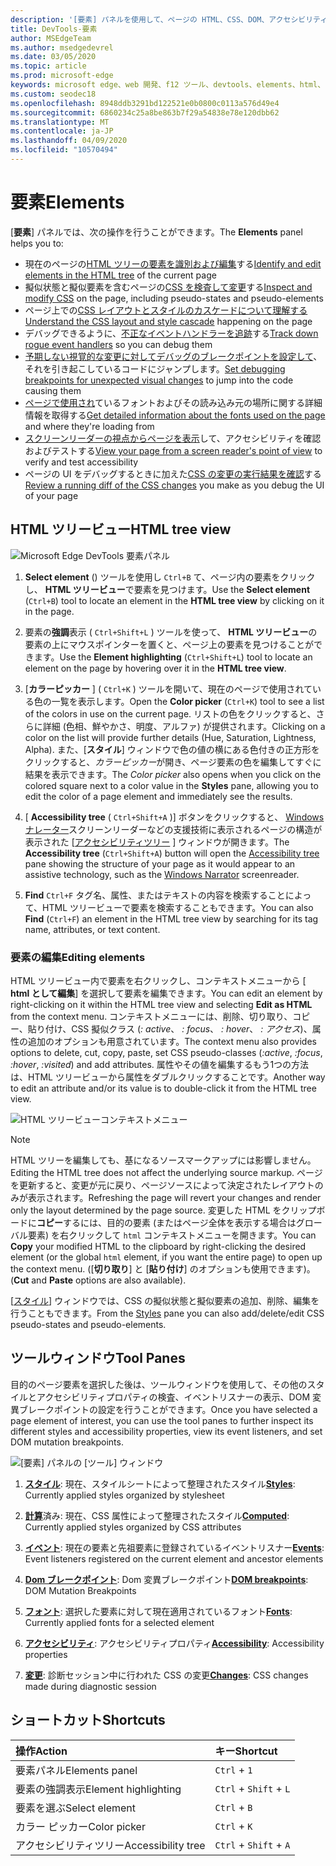 ```yaml
---
description: '[要素] パネルを使用して、ページの HTML、CSS、DOM、アクセシビリティを検査します。'
title: DevTools-要素
author: MSEdgeTeam
ms.author: msedgedevrel
ms.date: 03/05/2020
ms.topic: article
ms.prod: microsoft-edge
keywords: microsoft edge、web 開発、f12 ツール、devtools、elements、html、css、dom ブレークポイント、イベント、アクセシビリティ
ms.custom: seodec18
ms.openlocfilehash: 8948ddb3291bd122521e0b0800c0113a576d49e4
ms.sourcegitcommit: 6860234c25a8be863b7f29a54838e78e120dbb62
ms.translationtype: MT
ms.contentlocale: ja-JP
ms.lasthandoff: 04/09/2020
ms.locfileid: "10570494"
---
```

# <span data-ttu-id="63ba7-104">要素</span><span class="sxs-lookup"><span data-stu-id="63ba7-104">Elements</span></span>

<span data-ttu-id="63ba7-105">[**要素**] パネルでは、次の操作を行うことができます。</span><span class="sxs-lookup"><span data-stu-id="63ba7-105">The **Elements** panel helps you to:</span></span>

* <span data-ttu-id="63ba7-106">現在のページの[HTML ツリーの要素を識別および編集](#html-tree-view)する</span><span class="sxs-lookup"><span data-stu-id="63ba7-106">[Identify and edit elements in the HTML tree](#html-tree-view) of the current page</span></span>
* <span data-ttu-id="63ba7-107">擬似状態と擬似要素を含むページの[CSS を検査して変更](./elements/styles.md)する</span><span class="sxs-lookup"><span data-stu-id="63ba7-107">[Inspect and modify CSS](./elements/styles.md) on the page, including pseudo-states and pseudo-elements</span></span>
* <span data-ttu-id="63ba7-108">ページ上での[CSS レイアウトとスタイルのカスケードについて理解する](./elements/computed.md)</span><span class="sxs-lookup"><span data-stu-id="63ba7-108">[Understand the CSS layout and style cascade](./elements/computed.md) happening on the page</span></span>
* <span data-ttu-id="63ba7-109">デバッグできるように、[不正なイベントハンドラーを追跡](./elements/events.md)する</span><span class="sxs-lookup"><span data-stu-id="63ba7-109">[Track down rogue event handlers](./elements/events.md) so you can debug them</span></span>
* <span data-ttu-id="63ba7-110">[予期しない視覚的な変更に対してデバッグのブレークポイントを設定して](./elements/dom-breakpoints.md)、それを引き起こしているコードにジャンプします。</span><span class="sxs-lookup"><span data-stu-id="63ba7-110">[Set debugging breakpoints for unexpected visual changes](./elements/dom-breakpoints.md) to jump into the code causing them</span></span>
* <span data-ttu-id="63ba7-111">[ページで使用され](./elements/fonts.md)ているフォントおよびその読み込み元の場所に関する詳細情報を取得する</span><span class="sxs-lookup"><span data-stu-id="63ba7-111">[Get detailed information about the fonts used on the page](./elements/fonts.md) and where they're loading from</span></span>
* <span data-ttu-id="63ba7-112">[スクリーンリーダーの視点からページを表示](./elements/accessibility.md)して、アクセシビリティを確認およびテストする</span><span class="sxs-lookup"><span data-stu-id="63ba7-112">[View your page from a screen reader's point of view](./elements/accessibility.md) to verify and test accessibility</span></span> 
* <span data-ttu-id="63ba7-113">ページの UI をデバッグするときに加えた[CSS の変更の実行結果を確認](./elements/changes.md)する</span><span class="sxs-lookup"><span data-stu-id="63ba7-113">[Review a running diff of the CSS changes](./elements/changes.md) you make as you debug the UI of your page</span></span>

## <span data-ttu-id="63ba7-114">HTML ツリービュー</span><span class="sxs-lookup"><span data-stu-id="63ba7-114">HTML tree view</span></span>

![Microsoft Edge DevTools 要素パネル](./media/elements.png)

1. <span data-ttu-id="63ba7-116">**Select element** () ツールを使用し `Ctrl+B` て、ページ内の要素をクリックし、 **HTML ツリービュー**で要素を見つけます。</span><span class="sxs-lookup"><span data-stu-id="63ba7-116">Use the **Select element** (`Ctrl+B`) tool to locate an element in the **HTML tree view** by clicking on it in the page.</span></span>

2. <span data-ttu-id="63ba7-117">要素の**強調**表示 ( `Ctrl+Shift+L` ) ツールを使って、 **HTML ツリービュー**の要素の上にマウスポインターを置くと、ページ上の要素を見つけることができます。</span><span class="sxs-lookup"><span data-stu-id="63ba7-117">Use the **Element highlighting** (`Ctrl+Shift+L`) tool to locate an element on the page by hovering over it in the **HTML tree view**.</span></span>

3. <span data-ttu-id="63ba7-118">[**カラーピッカー** ] ( `Ctrl+K` ) ツールを開いて、現在のページで使用されている色の一覧を表示します。</span><span class="sxs-lookup"><span data-stu-id="63ba7-118">Open the **Color picker** (`Ctrl+K`) tool to see a list of the colors in use on the current page.</span></span> <span data-ttu-id="63ba7-119">リストの色をクリックすると、さらに詳細 (色相、鮮やかさ、明度、アルファ) が提供されます。</span><span class="sxs-lookup"><span data-stu-id="63ba7-119">Clicking on a color on the list will provide further details (Hue, Saturation, Lightness, Alpha).</span></span> <span data-ttu-id="63ba7-120">また、[**スタイル**] ウィンドウで色の値の横にある色付きの正方形をクリックすると、*カラーピッカー*が開き、ページ要素の色を編集してすぐに結果を表示できます。</span><span class="sxs-lookup"><span data-stu-id="63ba7-120">The *Color picker* also opens when you click on the colored square next to a color value in the **Styles** pane, allowing you to edit the color of a page element and immediately see the results.</span></span>

4. <span data-ttu-id="63ba7-121">[ **Accessibility tree** ( `Ctrl+Shift+A` )] ボタンをクリックすると、 [Windows ナレーター](https://support.microsoft.com/help/22798/windows-10-narrator-get-started)スクリーンリーダーなどの支援技術に表示されるページの構造が表示された [[アクセシビリティツリー](./elements/accessibility.md) ] ウィンドウが開きます。</span><span class="sxs-lookup"><span data-stu-id="63ba7-121">The **Accessibility tree** (`Ctrl+Shift+A`) button will open the [Accessibility tree](./elements/accessibility.md) pane showing the structure of your page as it would appear to an assistive technology, such as the [Windows Narrator](https://support.microsoft.com/help/22798/windows-10-narrator-get-started) screenreader.</span></span>

5. <span data-ttu-id="63ba7-122">**Find** `Ctrl+F` タグ名、属性、またはテキストの内容を検索することによって、HTML ツリービューで要素を検索することもできます。</span><span class="sxs-lookup"><span data-stu-id="63ba7-122">You can also **Find** (`Ctrl+F`) an element in the HTML tree view by searching for its tag name, attributes, or text content.</span></span>

### <span data-ttu-id="63ba7-123">要素の編集</span><span class="sxs-lookup"><span data-stu-id="63ba7-123">Editing elements</span></span>

<span data-ttu-id="63ba7-124">HTML ツリービュー内で要素を右クリックし、コンテキストメニューから [ **html として編集**] を選択して要素を編集できます。</span><span class="sxs-lookup"><span data-stu-id="63ba7-124">You can edit an element by right-clicking on it within the HTML tree view and selecting **Edit as HTML** from the context menu.</span></span> <span data-ttu-id="63ba7-125">コンテキストメニューには、削除、切り取り、コピー、貼り付け、CSS 擬似クラス (*: active*、 *: focus*、 *: hover*、 *: アクセス*)、属性の追加のオプションも用意されています。</span><span class="sxs-lookup"><span data-stu-id="63ba7-125">The context menu also provides options to delete, cut, copy, paste, set CSS pseudo-classes (*:active*, *:focus*, *:hover*, *:visited*) and add attributes.</span></span> <span data-ttu-id="63ba7-126">属性やその値を編集するもう1つの方法は、HTML ツリービューから属性をダブルクリックすることです。</span><span class="sxs-lookup"><span data-stu-id="63ba7-126">Another way to edit an attribute and/or its value is to double-click it from the HTML tree view.</span></span>

![HTML ツリービューコンテキストメニュー](./media/elements_html_tree_context.png)

> [!NOTE]
> <span data-ttu-id="63ba7-128">HTML ツリーを編集しても、基になるソースマークアップには影響しません。</span><span class="sxs-lookup"><span data-stu-id="63ba7-128">Editing the HTML tree does not affect the underlying source markup.</span></span> <span data-ttu-id="63ba7-129">ページを更新すると、変更が元に戻り、ページソースによって決定されたレイアウトのみが表示されます。</span><span class="sxs-lookup"><span data-stu-id="63ba7-129">Refreshing the page will revert your changes and render only the layout determined by the page source.</span></span> <span data-ttu-id="63ba7-130">変更した HTML をクリップボードに**コピー**するには、目的の要素 (またはページ全体を表示する場合はグローバル要素) を右クリックして `html` コンテキストメニューを開きます。</span><span class="sxs-lookup"><span data-stu-id="63ba7-130">You can **Copy** your modified HTML to the clipboard by right-clicking the desired element (or the global `html` element, if you want the entire page) to open up the context menu.</span></span> <span data-ttu-id="63ba7-131">([**切り取り**] と [**貼り付け**] のオプションも使用できます)。</span><span class="sxs-lookup"><span data-stu-id="63ba7-131">(**Cut** and **Paste** options are also available).</span></span>

<span data-ttu-id="63ba7-132">[[スタイル](./elements/styles.md)] ウィンドウでは、CSS の擬似状態と擬似要素の追加、削除、編集を行うこともできます。</span><span class="sxs-lookup"><span data-stu-id="63ba7-132">From the [Styles](./elements/styles.md) pane you can also add/delete/edit CSS pseudo-states and pseudo-elements.</span></span>

## <span data-ttu-id="63ba7-133">ツールウィンドウ</span><span class="sxs-lookup"><span data-stu-id="63ba7-133">Tool Panes</span></span>

<span data-ttu-id="63ba7-134">目的のページ要素を選択した後は、ツールウィンドウを使用して、その他のスタイルとアクセシビリティプロパティの検査、イベントリスナーの表示、DOM 変異ブレークポイントの設定を行うことができます。</span><span class="sxs-lookup"><span data-stu-id="63ba7-134">Once you have selected a page element of interest, you can use the tool panes to further inspect its different styles and accessibility properties, view its event listeners, and set DOM mutation breakpoints.</span></span>

![[要素] パネルの [ツール] ウィンドウ](./media/elements_toolpanes.png)

1. <span data-ttu-id="63ba7-136">[**スタイル**](./elements/styles.md): 現在、スタイルシートによって整理されたスタイル</span><span class="sxs-lookup"><span data-stu-id="63ba7-136">[**Styles**](./elements/styles.md): Currently applied styles organized by stylesheet</span></span>

2. <span data-ttu-id="63ba7-137">[**計算**](./elements/computed.md)済み: 現在、CSS 属性によって整理されたスタイル</span><span class="sxs-lookup"><span data-stu-id="63ba7-137">[**Computed**](./elements/computed.md): Currently applied styles organized by CSS attributes</span></span>

3. <span data-ttu-id="63ba7-138">[**イベント**](./elements/events.md): 現在の要素と先祖要素に登録されているイベントリスナー</span><span class="sxs-lookup"><span data-stu-id="63ba7-138">[**Events**](./elements/events.md): Event listeners registered on the current element and ancestor elements</span></span>

4. <span data-ttu-id="63ba7-139">[**Dom ブレークポイント**](./elements/dom-breakpoints.md): Dom 変異ブレークポイント</span><span class="sxs-lookup"><span data-stu-id="63ba7-139">[**DOM breakpoints**](./elements/dom-breakpoints.md): DOM Mutation Breakpoints</span></span> 

5. <span data-ttu-id="63ba7-140">[**フォント**](./elements/fonts.md): 選択した要素に対して現在適用されているフォント</span><span class="sxs-lookup"><span data-stu-id="63ba7-140">[**Fonts**](./elements/fonts.md): Currently applied fonts for a selected element</span></span>

6. <span data-ttu-id="63ba7-141">[**アクセシビリティ**](./elements/accessibility.md): アクセシビリティプロパティ</span><span class="sxs-lookup"><span data-stu-id="63ba7-141">[**Accessibility**](./elements/accessibility.md):  Accessibility properties</span></span>

7. <span data-ttu-id="63ba7-142">[**変更**](./elements/changes.md): 診断セッション中に行われた CSS の変更</span><span class="sxs-lookup"><span data-stu-id="63ba7-142">[**Changes**](./elements/changes.md): CSS changes made during diagnostic session</span></span>  

## <span data-ttu-id="63ba7-143">ショートカット</span><span class="sxs-lookup"><span data-stu-id="63ba7-143">Shortcuts</span></span>

| <span data-ttu-id="63ba7-144">操作</span><span class="sxs-lookup"><span data-stu-id="63ba7-144">Action</span></span>               | <span data-ttu-id="63ba7-145">キー</span><span class="sxs-lookup"><span data-stu-id="63ba7-145">Shortcut</span></span>               |
|:---------------------|:-----------------------|
| <span data-ttu-id="63ba7-146">要素パネル</span><span class="sxs-lookup"><span data-stu-id="63ba7-146">Elements panel</span></span>       | `Ctrl` + `1`           |
| <span data-ttu-id="63ba7-147">要素の強調表示</span><span class="sxs-lookup"><span data-stu-id="63ba7-147">Element highlighting</span></span> | `Ctrl` + `Shift` + `L` |
| <span data-ttu-id="63ba7-148">要素を選ぶ</span><span class="sxs-lookup"><span data-stu-id="63ba7-148">Select element</span></span>       | `Ctrl` + `B`           |
| <span data-ttu-id="63ba7-149">カラー ピッカー</span><span class="sxs-lookup"><span data-stu-id="63ba7-149">Color picker</span></span>         | `Ctrl` + `K`           |
| <span data-ttu-id="63ba7-150">アクセシビリティツリー</span><span class="sxs-lookup"><span data-stu-id="63ba7-150">Accessibility tree</span></span>   | `Ctrl` + `Shift` + `A` |
